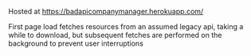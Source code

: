 Hosted at https://badapicompanymanager.herokuapp.com/

First page load fetches resources from an assumed legacy api, taking a while to download, but subsequent fetches are performed on the background to prevent user interruptions
